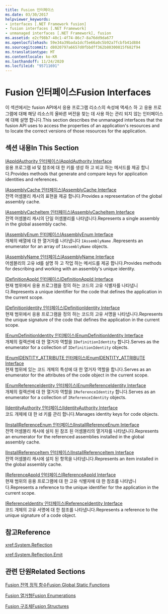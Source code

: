 ```yaml
---
title: Fusion 인터페이스
ms.date: 03/30/2017
helpviewer_keywords:
- interfaces [.NET Framework fusion]
- fusion interfaces [.NET Framework]
- unmanaged interfaces [.NET Framework], fusion
ms.assetid: e2cf98b7-40c1-4f74-86c7-8a76dd9da677
ms.openlocfilehash: 59e34a39bada1dcf5e66a0c5b92a7fcbfb41d884
ms.sourcegitcommit: d8020797a6657d0fbbdff362b80300815f682f94
ms.translationtype: MT
ms.contentlocale: ko-KR
ms.lasthandoff: 11/24/2020
ms.locfileid: "95711691"
---
```

# <a name="fusion-interfaces"></a><span data-ttu-id="afc68-102">Fusion 인터페이스</span><span class="sxs-lookup"><span data-stu-id="afc68-102">Fusion Interfaces</span></span>

<span data-ttu-id="afc68-103">이 섹션에서는 fusion API에서 응용 프로그램 리소스의 속성에 액세스 하 고 응용 프로그램에 대해 해당 리소스의 올바른 버전을 찾는 데 사용 하는 관리 되지 않는 인터페이스에 대해 설명 합니다.</span><span class="sxs-lookup"><span data-stu-id="afc68-103">This section describes the unmanaged interfaces that the fusion API uses to access the properties of an application's resources and to locate the correct versions of those resources for the application.</span></span>  
  
## <a name="in-this-section"></a><span data-ttu-id="afc68-104">섹션 내용</span><span class="sxs-lookup"><span data-stu-id="afc68-104">In This Section</span></span>  

 [<span data-ttu-id="afc68-105">IAppIdAuthority 인터페이스</span><span class="sxs-lookup"><span data-stu-id="afc68-105">IAppIdAuthority Interface</span></span>](iappidauthority-interface.md)  
 <span data-ttu-id="afc68-106">응용 프로그램 id 및 참조에 대 한 키를 생성 하 고 비교 하는 메서드를 제공 합니다.</span><span class="sxs-lookup"><span data-stu-id="afc68-106">Provides methods that generate and compare keys for application identities and references.</span></span>  
  
 [<span data-ttu-id="afc68-107">IAssemblyCache 인터페이스</span><span class="sxs-lookup"><span data-stu-id="afc68-107">IAssemblyCache Interface</span></span>](iassemblycache-interface.md)  
 <span data-ttu-id="afc68-108">전역 어셈블리 캐시의 표현을 제공 합니다.</span><span class="sxs-lookup"><span data-stu-id="afc68-108">Provides a representation of the global assembly cache.</span></span>  
  
 [<span data-ttu-id="afc68-109">IAssemblyCacheItem 인터페이스</span><span class="sxs-lookup"><span data-stu-id="afc68-109">IAssemblyCacheItem Interface</span></span>](iassemblycacheitem-interface.md)  
 <span data-ttu-id="afc68-110">전역 어셈블리 캐시의 단일 어셈블리를 나타냅니다.</span><span class="sxs-lookup"><span data-stu-id="afc68-110">Represents a single assembly in the global assembly cache.</span></span>  
  
 [<span data-ttu-id="afc68-111">IAssemblyEnum 인터페이스</span><span class="sxs-lookup"><span data-stu-id="afc68-111">IAssemblyEnum Interface</span></span>](iassemblyenum-interface.md)  
 <span data-ttu-id="afc68-112">개체의 배열에 대 한 열거자를 나타냅니다 `IAssemblyName` .</span><span class="sxs-lookup"><span data-stu-id="afc68-112">Represents an enumerator for an array of `IAssemblyName` objects.</span></span>  
  
 [<span data-ttu-id="afc68-113">IAssemblyName 인터페이스</span><span class="sxs-lookup"><span data-stu-id="afc68-113">IAssemblyName Interface</span></span>](iassemblyname-interface.md)  
 <span data-ttu-id="afc68-114">어셈블리의 고유 id를 설명 하 고 작업 하는 메서드를 제공 합니다.</span><span class="sxs-lookup"><span data-stu-id="afc68-114">Provides methods for describing and working with an assembly's unique identity.</span></span>  
  
 [<span data-ttu-id="afc68-115">IDefinitionAppId 인터페이스</span><span class="sxs-lookup"><span data-stu-id="afc68-115">IDefinitionAppId Interface</span></span>](idefinitionappid-interface.md)  
 <span data-ttu-id="afc68-116">현재 범위에서 응용 프로그램을 정의 하는 코드의 고유 식별자를 나타냅니다.</span><span class="sxs-lookup"><span data-stu-id="afc68-116">Represents a unique identifier for the code that defines the application in the current scope.</span></span>  
  
 [<span data-ttu-id="afc68-117">IDefinitionIdentity 인터페이스</span><span class="sxs-lookup"><span data-stu-id="afc68-117">IDefinitionIdentity Interface</span></span>](idefinitionidentity-interface.md)  
 <span data-ttu-id="afc68-118">현재 범위에서 응용 프로그램을 정의 하는 코드의 고유 서명을 나타냅니다.</span><span class="sxs-lookup"><span data-stu-id="afc68-118">Represents the unique signature of the code that defines the application in the current scope.</span></span>  
  
 [<span data-ttu-id="afc68-119">IEnumDefinitionIdentity 인터페이스</span><span class="sxs-lookup"><span data-stu-id="afc68-119">IEnumDefinitionIdentity Interface</span></span>](ienumdefinitionidentity-interface.md)  
 <span data-ttu-id="afc68-120">개체의 컬렉션에 대 한 열거자 역할을 `IDefinitionIdentity` 합니다.</span><span class="sxs-lookup"><span data-stu-id="afc68-120">Serves as the enumerator for a collection of `IDefinitionIdentity` objects.</span></span>  
  
 [<span data-ttu-id="afc68-121">IEnumIDENTITY_ATTRIBUTE 인터페이스</span><span class="sxs-lookup"><span data-stu-id="afc68-121">IEnumIDENTITY_ATTRIBUTE Interface</span></span>](ienumidentity-attribute-interface.md)  
 <span data-ttu-id="afc68-122">현재 범위에 있는 코드 개체의 특성에 대 한 열거자 역할을 합니다.</span><span class="sxs-lookup"><span data-stu-id="afc68-122">Serves as an enumerator for the attributes of the code object in the current scope.</span></span>  
  
 [<span data-ttu-id="afc68-123">IEnumReferenceIdentity 인터페이스</span><span class="sxs-lookup"><span data-stu-id="afc68-123">IEnumReferenceIdentity Interface</span></span>](ienumreferenceidentity-interface.md)  
 <span data-ttu-id="afc68-124">개체의 컬렉션에 대 한 열거자 역할을 `IReferenceIdentity` 합니다.</span><span class="sxs-lookup"><span data-stu-id="afc68-124">Serves as an enumerator for a collection of `IReferenceIdentity` objects.</span></span>  
  
 [<span data-ttu-id="afc68-125">IIdentityAuthority 인터페이스</span><span class="sxs-lookup"><span data-stu-id="afc68-125">IIdentityAuthority Interface</span></span>](iidentityauthority-interface.md)  
 <span data-ttu-id="afc68-126">코드 개체에 대 한 id 키를 관리 합니다.</span><span class="sxs-lookup"><span data-stu-id="afc68-126">Manages identity keys for code objects.</span></span>  
  
 [<span data-ttu-id="afc68-127">IInstallReferenceEnum 인터페이스</span><span class="sxs-lookup"><span data-stu-id="afc68-127">IInstallReferenceEnum Interface</span></span>](iinstallreferenceenum-interface.md)  
 <span data-ttu-id="afc68-128">전역 어셈블리 캐시에 설치 된 참조 된 어셈블리의 열거자를 나타냅니다.</span><span class="sxs-lookup"><span data-stu-id="afc68-128">Represents an enumerator for the referenced assemblies installed in the global assembly cache.</span></span>  
  
 [<span data-ttu-id="afc68-129">IInstallReferenceItem 인터페이스</span><span class="sxs-lookup"><span data-stu-id="afc68-129">IInstallReferenceItem Interface</span></span>](iinstallreferenceitem-interface.md)  
 <span data-ttu-id="afc68-130">전역 어셈블리 캐시에 설치 된 항목을 나타냅니다.</span><span class="sxs-lookup"><span data-stu-id="afc68-130">Represents an item installed in the global assembly cache.</span></span>  
  
 [<span data-ttu-id="afc68-131">IReferenceAppId 인터페이스</span><span class="sxs-lookup"><span data-stu-id="afc68-131">IReferenceAppId Interface</span></span>](ireferenceappid-interface.md)  
 <span data-ttu-id="afc68-132">현재 범위의 응용 프로그램에 대 한 고유 식별자에 대 한 참조를 나타냅니다.</span><span class="sxs-lookup"><span data-stu-id="afc68-132">Represents a reference to the unique identifier for the application in the current scope.</span></span>  
  
 [<span data-ttu-id="afc68-133">IReferenceIdentity 인터페이스</span><span class="sxs-lookup"><span data-stu-id="afc68-133">IReferenceIdentity Interface</span></span>](ireferenceidentity-interface.md)  
 <span data-ttu-id="afc68-134">코드 개체의 고유 서명에 대 한 참조를 나타냅니다.</span><span class="sxs-lookup"><span data-stu-id="afc68-134">Represents a reference to the unique signature of a code object.</span></span>  
  
## <a name="reference"></a><span data-ttu-id="afc68-135">참고</span><span class="sxs-lookup"><span data-stu-id="afc68-135">Reference</span></span>  

 <xref:System.Reflection>  
  
 <xref:System.Reflection.Emit>  
  
## <a name="related-sections"></a><span data-ttu-id="afc68-136">관련 단원</span><span class="sxs-lookup"><span data-stu-id="afc68-136">Related Sections</span></span>  

 [<span data-ttu-id="afc68-137">Fusion 전역 정적 함수</span><span class="sxs-lookup"><span data-stu-id="afc68-137">Fusion Global Static Functions</span></span>](fusion-global-static-functions.md)  
  
 [<span data-ttu-id="afc68-138">Fusion 열거형</span><span class="sxs-lookup"><span data-stu-id="afc68-138">Fusion Enumerations</span></span>](fusion-enumerations.md)  
  
 [<span data-ttu-id="afc68-139">Fusion 구조체</span><span class="sxs-lookup"><span data-stu-id="afc68-139">Fusion Structures</span></span>](fusion-structures.md)
